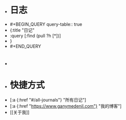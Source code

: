- # 日志
- #+BEGIN_QUERY
  query-table:: true
- {:title "日记"
- :query [:find (pull ?h [*])]
- }
- #+END_QUERY
- #
- # 快捷方式
- [:a {:href "#/all-journals"} "所有日记"]
- [:a {:href "https://www.ganymedenil.com"} "我的博客"]
- [[关于我]]